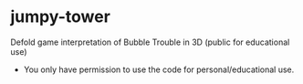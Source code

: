 # jumpy-tower
Defold game interpretation of Bubble Trouble in 3D (public for educational use)
- You only have permission to use the code for personal/educational use.
